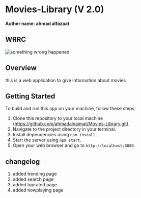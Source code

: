 # Movies-Library (V 2.0)

**Auther name: ahmad alfazaat**
## WRRC
![something wrong happened](https://i.imgur.com/3rK5P1O.png)

## Overview
this is a web application to give information about movies

## Getting Started
To build and run this app on your machine, follow these steps:
1. Clone this repository to your local machine (https://github.com/ahmadalnaimat/Movies-Library.git).
2. Navigate to the project directory in your terminal.
3. Install dependencies using `npm install`.
4. Start the server using `npm start`.
5. Open your web browser and go to `http://localhost:8080`.

## changelog 
1. added trending page
3. added search page
4. added toprated page
5. added nowplaying page